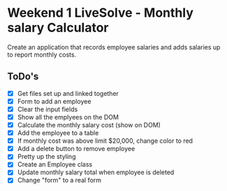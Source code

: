 # Weekend 1 LiveSolve - Monthly salary Calculator

Create an application that records employee salaries and adds salaries up to report monthly costs.

## ToDo's
- [X] Get files set up and linked together
- [X] Form to add an employee
- [X] Clear the input fields
- [X] Show all the emplyees on the DOM
- [X] Calculate the monthly salary cost (show on DOM)
- [X] Add the employee to a table
- [X] If monthly cost was above limit $20,000, change color to red
- [X] Add a delete button to remove employee
- [X] Pretty up the styling
- [X] Create an Employee class
- [X] Update monthly salary total when employee is deleted
- [X] Change "form" to a real form